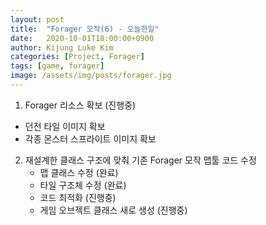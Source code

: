```yaml
---
layout: post
title:  "Forager 모작(6) - 오늘한일"
date:   2020-10-01T18:00:00+0900
author: Kijung Luke Kim
categories: [Project, Forager]
tags: [game, forager]
image: /assets/img/posts/forager.jpg
---
```

1. Forager 리소스 확보 (진행중)
- 던전 타일 이미지 확보
- 각종 몬스터 스프라이트 이미지 확보

2. 재설계한 클래스 구조에 맞춰 기존 Forager 모작 맵툴 코드 수정
    - 맵 클래스 수정 (완료)
    - 타일 구조체 수정 (완료)
    - 코드 최적화 (진행중)
    - 게임 오브젝트 클래스 새로 생성 (진행중)